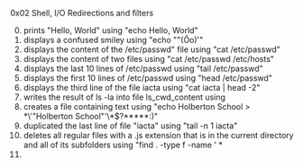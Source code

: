 0x02 Shell, I/O Redirections and filters

0. prints "Hello, World" using "echo Hello, World"
1. displays a confused smiley using "echo ""(Ôo)'"
2. displays the content of the /etc/passwd" file using "cat /etc/passwd"
3. displays the content of two files using "cat /etc/passwd /etc/hosts"
4. displays the last 10 lines of /etc/passwd using "tail /etc/passwd"
5. displays the first 10 lines of /etc/passwd using "head /etc/passwd"
6. displays the third line of the file iacta using "cat iacta | head -2"
7. writes the result of ls -la into file ls_cwd_content using
8. creates a file containing text using "echo Holberton School > \*\\'"Holberton School"\'\\*$\?\*\*\*\*\*:)"
9. duplicated the last line of file "iacta" using "tail -n 1 iacta"
10. deletes all regular files with a .js extension that is in the current directory and all of its subfolders using "find . -type f -name ' *
11. 
